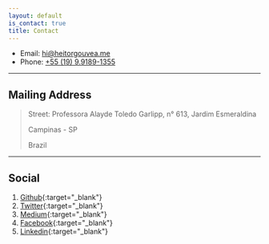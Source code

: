```yaml
---
layout: default
is_contact: true
title: Contact
---
```


* Email: [hi@heitorgouvea.me](mailto:hi@heitorgouvea.me)
* Phone: [+55 (19) 9.9189-1355](tel:+5519991891355)

---

## Mailing Address

> Street: Professora Alayde Toledo Garlipp, n° 613, Jardim Esmeraldina
>
> Campinas - SP
>
> Brazil

---

## Social

1. [Github](https://github.com/GouveaHeitor){:target="_blank"}
2. [Twitter](https://twitter.com/GouveaHeitor){:target="_blank"}
3. [Medium](https://medium.com/@gouveaheitor){:target="_blank"}
4. [Facebook](https://fb.com/GouveaHeitor){:target="_blank"}
5. [Linkedin](https://br.linkedin.com/in/gouveaheitor){:target="_blank"}
